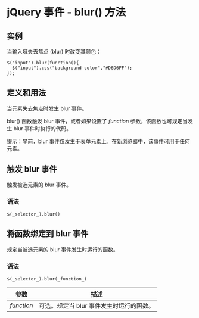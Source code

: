 # jQuery 事件 - blur() 方法



## 实例

当输入域失去焦点 (blur) 时改变其颜色：

```
$("input").blur(function(){
  $("input").css("background-color","#D6D6FF");
});
```

## 定义和用法

当元素失去焦点时发生 blur 事件。

blur() 函数触发 blur 事件，或者如果设置了 _function_ 参数，该函数也可规定当发生 blur 事件时执行的代码。

提示：早前，blur 事件仅发生于表单元素上。在新浏览器中，该事件可用于任何元素。

## 触发 blur 事件

触发被选元素的 blur 事件。

### 语法

```
$(_selector_).blur()
```

## 将函数绑定到 blur 事件

规定当被选元素的 blur 事件发生时运行的函数。

### 语法

```
$(_selector_).blur(_function_)
```

| 参数 | 描述 |
| --- | --- |
| _function_ | 可选。规定当 blur 事件发生时运行的函数。 |



